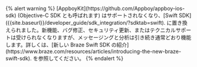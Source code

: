 <br>
{% alert warning %}
[AppboyKit](https://github.com/Appboy/appboy-ios-sdk) (Objective-C SDK とも呼ばれます) はサポートされなくなり、[Swift SDK]({{site.baseurl}}/developer_guide/sdk_integration/?sdktab=swift). に置き換えられました。新機能、バグ修正、セキュリティ更新、またはテクニカルサポートは受けられなくなりますが、メッセージングと分析は引き続き通常どおり機能します。詳しくは、[新しい Braze Swift SDK の紹介](https://www.braze.com/resources/articles/introducing-the-new-braze-swift-sdk). を参照してください。
{% endalert %}
